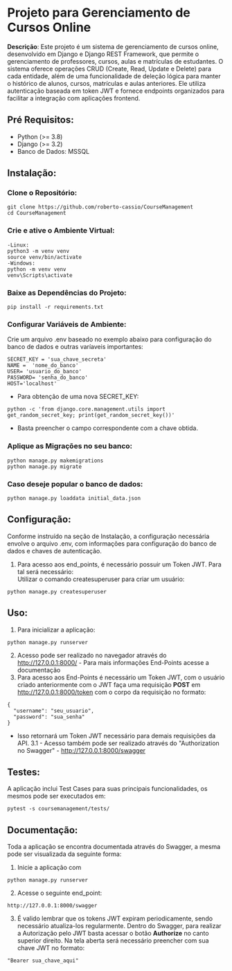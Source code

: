 # Projeto para Gerenciamento de Cursos Online
**Descrição**: Este projeto é um sistema de gerenciamento de cursos online, desenvolvido em Django e Django REST Framework, que permite o gerenciamento de professores, cursos, aulas e matrículas de estudantes. O sistema oferece operações CRUD (Create, Read, Update e Delete) para cada entidade, além de uma funcionalidade de deleção lógica para manter o histórico de alunos, cursos, matrículas e aulas anteriores. Ele utiliza autenticação baseada em token JWT e fornece endpoints organizados para facilitar a integração com aplicações frontend.

## Pré Requisitos:
- Python (>= 3.8)
- Django (>= 3.2)
- Banco de Dados: MSSQL

## Instalação:
### Clone o Repositório:
```
git clone https://github.com/roberto-cassio/CourseManagement
cd CourseManagement
```
### Crie e ative o Ambiente Virtual:
```
-Linux:
python3 -m venv venv
source venv/bin/activate
-Windows:
python -m venv venv
venv\Scripts\activate
```

### Baixe as Dependências do Projeto:
```
pip install -r requirements.txt
```

### Configurar Variáveis de Ambiente: 
Crie um arquivo .env baseado no exemplo abaixo para configuração do banco de dados e outras varíaveis importantes:
```
SECRET_KEY = 'sua_chave_secreta'
NAME =  'nome_do_banco'
USER= 'usuario_do_banco'
PASSWORD= 'senha_do_banco'
HOST='localhost'
```

- Para obtenção de uma nova SECRET_KEY:
```
python -c 'from django.core.management.utils import get_random_secret_key; print(get_random_secret_key())'
```
- Basta preencher o campo correspondente com a chave obtida.
### Aplique as Migrações no seu banco:
```
python manage.py makemigrations
python manage.py migrate
```

### Caso deseje popular o banco de dados:
```
python manage.py loaddata initial_data.json
```

## Configuração:
Conforme instruído na seção de Instalação, a configuração necessária envolve o arquivo .env, com informações para configuração do banco de dados e chaves de autenticação.
1. Para acesso aos end_points, é necessário possuir um Token JWT. Para tal será necessário: <br>
Utilizar o comando createsuperuser para criar um usuário:
```
python manage.py createsuperuser
```


## Uso:
1. Para inicializar a aplicação:
```
python manage.py runserver
```
2. Acesso pode ser realizado no navegador através do http://127.0.0.1:8000/ - Para mais informações End-Points acesse a documentação
3. Para acesso aos End-Points é necessário um Token JWT, com o usuário criado anteriormente com o JWT faça uma requisição **POST** em
http://127.0.0.1:8000/token com o corpo da requisição no formato:
```
{
  "username": "seu_usuario",
  "password": "sua_senha"
}
```
- Isso retornará um Token JWT necessário para demais requisições da API.
3.1 - Acesso também pode ser realizado através do "Authorization no Swagger" - http://127.0.0.1:8000/swagger

## Testes:
A aplicação inclui Test Cases para suas principais funcionalidades, os mesmos pode ser executados em:
```
pytest -s coursemanagement/tests/
```
## Documentação:
Toda a aplicação se encontra documentada através do Swagger, a mesma pode ser visualizada da seguinte forma:
1. Inicie a aplicação com
```
python manage.py runserver
```
2. Acesse o seguinte end_point:
```
http://127.0.0.1:8000/swagger
```
3. É valido lembrar que os tokens JWT expiram periodicamente, sendo necessário atualiza-los regularmente. Dentro do Swagger, para realizar a Autorização pelo JWT basta acessar o botão **Authorize** no canto superior direito. Na tela aberta será necessário preencher com sua chave JWT no formato:
```
"Bearer sua_chave_aqui"
```
